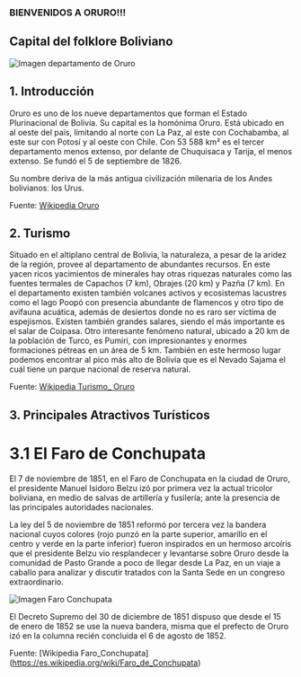  ### BIENVENIDOS A ORURO!!!
 
 ## Capital del folklore Boliviano 
 
![Imagen departamento de Oruro](http://3.bp.blogspot.com/-LhGFkQDOLXc/TWSDkABajQI/AAAAAAAAAAw/1I7g37ZCo5Q/s1600/mapa+politico+de+oruro.png)

 ## 1. Introducción 
 
  Oruro es uno de los nueve departamentos que forman el Estado Plurinacional de Bolivia. Su capital es la homónima Oruro. Está ubicado en al oeste del país, limitando al norte con La Paz, al este con Cochabamba, al este sur con Potosí y al oeste con Chile. Con 53 588 km² es el tercer departamento menos extenso, por delante de Chuquisaca y Tarija, el menos extenso. Se fundó el 5 de septiembre de 1826.

  Su nombre deriva de la más antigua civilización milenaria de los Andes bolivianosː los Urus.

  Fuente: [Wikipedia Oruro](https://es.wikipedia.org/wiki/Departamento_de_Oruro)

  ## 2. Turismo
  
  Situado en el altiplano central de Bolivia, la naturaleza, a pesar de la aridez de la región, provee al departamento de abundantes recursos. En este yacen ricos yacimientos de minerales hay otras riquezas naturales como las fuentes termales de Capachos (7 km), Obrajes (20 km) y Pazña (7 km). En el departamento existen también volcanes activos y ecosistemas lacustres como el lago Poopó con presencia abundante de flamencos y otro tipo de avifauna acuática, además de desiertos donde no es raro ser víctima de espejismos. Existen también grandes salares, siendo el más importante es el salar de Coipasa. Otro interesante fenómeno natural, ubicado a 20 km de la población de Turco, es Pumiri, con impresionantes y enormes formaciones pétreas en un área de 5 km. También en este hermoso lugar podemos encontrar al pico más alto de Bolivia que es el Nevado Sajama el cuál tiene un parque nacional de reserva natural.
  
  Fuente: [Wikipedia Turismo_ Oruro](https://es.wikipedia.org/wiki/Departamento_de_Oruro)
  
  ## 3. Principales Atractivos Turísticos
  
  # 3.1 El Faro de Conchupata
  
  El 7 de noviembre de 1851, en el Faro de Conchupata en la ciudad de Oruro, el presidente Manuel Isidoro Belzu izó por primera vez la actual tricolor boliviana, en medio de salvas de artillería y fusilería; ante la presencia de las principales autoridades nacionales.

  La ley del 5 de noviembre de 1851 reformó por tercera vez la bandera nacional cuyos colores (rojo punzó en la parte superior, amarillo en el centro y verde en la parte inferior) fueron inspirados en un hermoso arcoíris que el presidente Belzu vio resplandecer y levantarse sobre Oruro desde la comunidad de Pasto Grande a poco de llegar desde La Paz, en un viaje a caballo para analizar y discutir tratados con la Santa Sede en un congreso extraordinario.

  ![Imagen Faro Conchupata](https://upload.wikimedia.org/wikipedia/commons/thumb/a/a6/Faro_de_Conchupata.jpg/800px-Faro_de_Conchupata.jpg)
  
  El Decreto Supremo del 30 de diciembre de 1851 dispuso que desde el 15 de enero de 1852 se use la nueva bandera, misma que el prefecto de Oruro izó en la columna recién concluida el 6 de agosto de 1852.

  Fuente: [Wikipedia Faro_Conchupata] (https://es.wikipedia.org/wiki/Faro_de_Conchupata)
  
